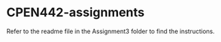 # CPEN442-assignments

Refer to the readme file in the Assignment3 folder to find the instructions.
